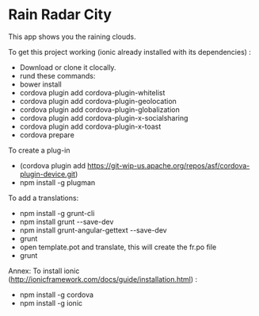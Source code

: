 # Rain Radar City
This app shows you the raining clouds.

To get this project working (ionic already installed with its dependencies) :
- Download or clone it clocally.
- rund these commands:
- bower install
- cordova plugin add cordova-plugin-whitelist
- cordova plugin add cordova-plugin-geolocation
- cordova plugin add cordova-plugin-globalization
- cordova plugin add cordova-plugin-x-socialsharing
- cordova plugin add cordova-plugin-x-toast
- cordova prepare

To create a plug-in
- (cordova plugin add https://git-wip-us.apache.org/repos/asf/cordova-plugin-device.git)
- npm install -g plugman

To add a translations:
- npm install -g grunt-cli
- npm install grunt --save-dev
- npm install grunt-angular-gettext --save-dev
- grunt
- open template.pot and translate, this will create the fr.po file
- grunt
 
Annex:
To install ionic (http://ionicframework.com/docs/guide/installation.html) :
 - npm install -g cordova
 - npm install -g ionic
